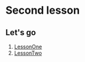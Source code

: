 # Second lesson

## Let's go

1) [LessonOne](src/LessonOne/README.md)
2) [LessonTwo](src/LessonTwo/README.md)

